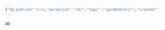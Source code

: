 ```yaml
---
{"dg-publish":true,"permalink":"/6/","tags":["gardenEntry"],"created":"2024-01-01T19:45:52.852+08:00","updated":"2024-01-06T15:14:20.934+08:00"}
---
```


ab